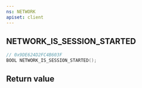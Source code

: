 ```yaml
---
ns: NETWORK
apiset: client
---
```

## NETWORK_IS_SESSION_STARTED

```c
// 0x9DE624D2FC4B603F
BOOL NETWORK_IS_SESSION_STARTED();
```



## Return value

